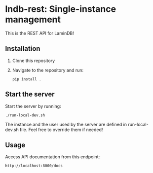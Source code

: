 # lndb-rest: Single-instance management

This is the REST API for LaminDB!

## Installation

1. Clone this repository
2. Navigate to the repository and run:

   ```
   pip install .
   ```

## Start the server

Start the server by running:

```
./run-local-dev.sh
```

The instance and the user used by the server are defined in run-local-dev.sh file.
Feel free to override them if needed!

## Usage

Access API documentation from this endpoint:

```
http://localhost:8000/docs
```
